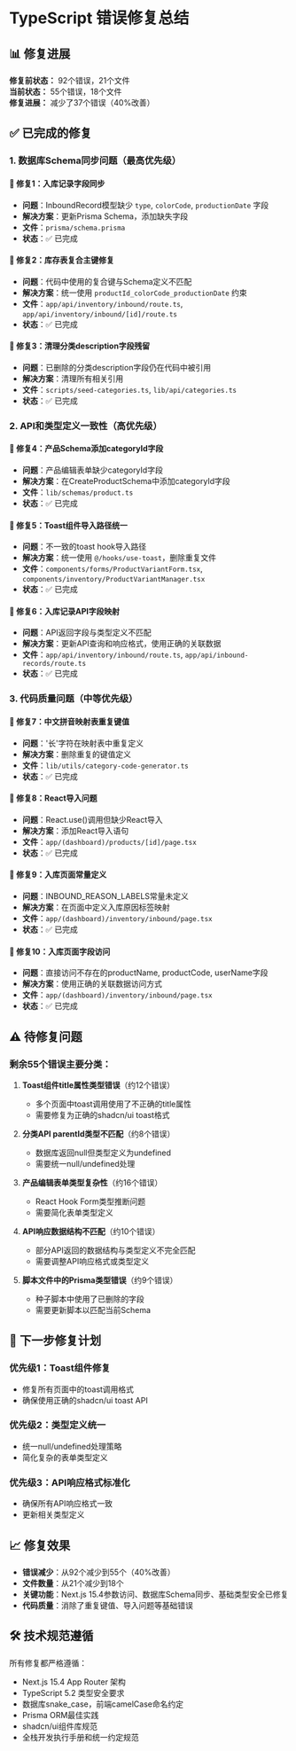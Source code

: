 # TypeScript 错误修复总结

## 📊 修复进展

**修复前状态：** 92个错误，21个文件  
**当前状态：** 55个错误，18个文件  
**修复进展：** 减少了37个错误（40%改善）

## ✅ 已完成的修复

### 1. **数据库Schema同步问题**（最高优先级）

#### 🔧 修复1：入库记录字段同步
- **问题**：InboundRecord模型缺少 `type`, `colorCode`, `productionDate` 字段
- **解决方案**：更新Prisma Schema，添加缺失字段
- **文件**：`prisma/schema.prisma`
- **状态**：✅ 已完成

#### 🔧 修复2：库存表复合主键修复
- **问题**：代码中使用的复合键与Schema定义不匹配
- **解决方案**：统一使用 `productId_colorCode_productionDate` 约束
- **文件**：`app/api/inventory/inbound/route.ts`, `app/api/inventory/inbound/[id]/route.ts`
- **状态**：✅ 已完成

#### 🔧 修复3：清理分类description字段残留
- **问题**：已删除的分类description字段仍在代码中被引用
- **解决方案**：清理所有相关引用
- **文件**：`scripts/seed-categories.ts`, `lib/api/categories.ts`
- **状态**：✅ 已完成

### 2. **API和类型定义一致性**（高优先级）

#### 🔧 修复4：产品Schema添加categoryId字段
- **问题**：产品编辑表单缺少categoryId字段
- **解决方案**：在CreateProductSchema中添加categoryId字段
- **文件**：`lib/schemas/product.ts`
- **状态**：✅ 已完成

#### 🔧 修复5：Toast组件导入路径统一
- **问题**：不一致的toast hook导入路径
- **解决方案**：统一使用 `@/hooks/use-toast`，删除重复文件
- **文件**：`components/forms/ProductVariantForm.tsx`, `components/inventory/ProductVariantManager.tsx`
- **状态**：✅ 已完成

#### 🔧 修复6：入库记录API字段映射
- **问题**：API返回字段与类型定义不匹配
- **解决方案**：更新API查询和响应格式，使用正确的关联数据
- **文件**：`app/api/inventory/inbound/route.ts`, `app/api/inbound-records/route.ts`
- **状态**：✅ 已完成

### 3. **代码质量问题**（中等优先级）

#### 🔧 修复7：中文拼音映射表重复键值
- **问题**：'长'字符在映射表中重复定义
- **解决方案**：删除重复的键值定义
- **文件**：`lib/utils/category-code-generator.ts`
- **状态**：✅ 已完成

#### 🔧 修复8：React导入问题
- **问题**：React.use()调用但缺少React导入
- **解决方案**：添加React导入语句
- **文件**：`app/(dashboard)/products/[id]/page.tsx`
- **状态**：✅ 已完成

#### 🔧 修复9：入库页面常量定义
- **问题**：INBOUND_REASON_LABELS常量未定义
- **解决方案**：在页面中定义入库原因标签映射
- **文件**：`app/(dashboard)/inventory/inbound/page.tsx`
- **状态**：✅ 已完成

#### 🔧 修复10：入库页面字段访问
- **问题**：直接访问不存在的productName, productCode, userName字段
- **解决方案**：使用正确的关联数据访问方式
- **文件**：`app/(dashboard)/inventory/inbound/page.tsx`
- **状态**：✅ 已完成

## ⚠️ 待修复问题

### 剩余55个错误主要分类：

1. **Toast组件title属性类型错误**（约12个错误）
   - 多个页面中toast调用使用了不正确的title属性
   - 需要修复为正确的shadcn/ui toast格式

2. **分类API parentId类型不匹配**（约8个错误）
   - 数据库返回null但类型定义为undefined
   - 需要统一null/undefined处理

3. **产品编辑表单类型复杂性**（约16个错误）
   - React Hook Form类型推断问题
   - 需要简化表单类型定义

4. **API响应数据结构不匹配**（约10个错误）
   - 部分API返回的数据结构与类型定义不完全匹配
   - 需要调整API响应格式或类型定义

5. **脚本文件中的Prisma类型错误**（约9个错误）
   - 种子脚本中使用了已删除的字段
   - 需要更新脚本以匹配当前Schema

## 🎯 下一步修复计划

### 优先级1：Toast组件修复
- 修复所有页面中的toast调用格式
- 确保使用正确的shadcn/ui toast API

### 优先级2：类型定义统一
- 统一null/undefined处理策略
- 简化复杂的表单类型定义

### 优先级3：API响应格式标准化
- 确保所有API响应格式一致
- 更新相关类型定义

## 📈 修复效果

- **错误减少**：从92个减少到55个（40%改善）
- **文件数量**：从21个减少到18个
- **关键功能**：Next.js 15.4参数访问、数据库Schema同步、基础类型安全已修复
- **代码质量**：消除了重复键值、导入问题等基础错误

## 🛠️ 技术规范遵循

所有修复都严格遵循：
- Next.js 15.4 App Router 架构
- TypeScript 5.2 类型安全要求
- 数据库snake_case，前端camelCase命名约定
- Prisma ORM最佳实践
- shadcn/ui组件库规范
- 全栈开发执行手册和统一约定规范
